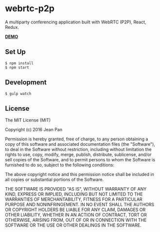 # webrtc-p2p

A multiparty conferencing application built with WebRTC (P2P), React, Redux.

[__DEMO__](https://thawing-retreat-51046.herokuapp.com/)

## Set Up
```
$ npm install
$ npm start
```

## Development
```
$ gulp watch
```

## License
The MIT License (MIT)

Copyright (c) 2016 Jean Pan

Permission is hereby granted, free of charge, to any person obtaining a copy of this software and associated documentation files (the "Software"), to deal in the Software without restriction, including without limitation the rights to use, copy, modify, merge, publish, distribute, sublicense, and/or sell copies of the Software, and to permit persons to whom the Software is furnished to do so, subject to the following conditions:

The above copyright notice and this permission notice shall be included in all copies or substantial portions of the Software.

THE SOFTWARE IS PROVIDED "AS IS", WITHOUT WARRANTY OF ANY KIND, EXPRESS OR IMPLIED, INCLUDING BUT NOT LIMITED TO THE WARRANTIES OF MERCHANTABILITY, FITNESS FOR A PARTICULAR PURPOSE AND NONINFRINGEMENT. IN NO EVENT SHALL THE AUTHORS OR COPYRIGHT HOLDERS BE LIABLE FOR ANY CLAIM, DAMAGES OR OTHER LIABILITY, WHETHER IN AN ACTION OF CONTRACT, TORT OR OTHERWISE, ARISING FROM, OUT OF OR IN CONNECTION WITH THE SOFTWARE OR THE USE OR OTHER DEALINGS IN THE SOFTWARE.
